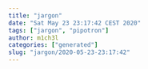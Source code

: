 ```yaml
---
title: "jargon"
date: "Sat May 23 23:17:42 CEST 2020"
tags: ["jargon", "pipotron"]
author: m1ch3l
categories: ["generated"]
slug: "jargon/2020-05-23-23:17:42"
---
```



